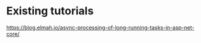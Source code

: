 # Existing tutorials

https://blog.elmah.io/async-processing-of-long-running-tasks-in-asp-net-core/
